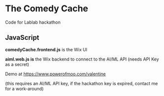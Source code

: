 # The Comedy Cache
Code for Lablab hackathon

## JavaScript

**comedyCache.frontend.js** is the Wix UI

**aiml.web.js is** the Wix backend to connect to the AI/ML API (needs API Key as a secret)

Demo at https://www.powerofmoo.com/valentine

(this requires an AI/ML API key, if the hackathon key is expired, contact me for a work-around)
